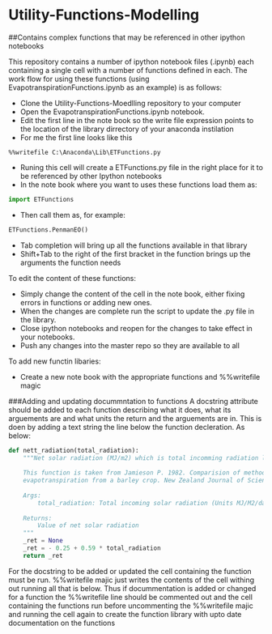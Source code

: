 # Utility-Functions-Modelling
##Contains complex functions that may be referenced in other ipython notebooks

This repository contains a number of ipython notebook files (.ipynb) each containing a single cell with a number of functions defined in each.  The work flow for using these functions (using EvapotranspirationFunctions.ipynb as an example) is as follows:
- Clone the Utility-Functions-Moedlling repository to your computer
- Open the EvapotranspirationFunctions.ipynb notebook.
- Edit the first line in the note book so the write file expression points to the location of the library dirrectory of your anaconda instilation
- For me the first line looks like this
```phtyon
%%writefile C:\Anaconda\Lib\ETFunctions.py
```
- Runing this cell will create a ETFunctions.py file in the right place for it to be referenced by other Ipython notebooks
- In the note book where you want to uses these functions load them as:
```python
import ETFunctions
```
- Then call them as, for example:
```python
ETFunctions.PenmanEO()
```
- Tab completion will bring up all the functions available in that library
- Shift+Tab to the right of the first bracket in the function brings up the arguments the function needs

To edit the content of these functions:
- Simply change the content of the cell in the note book, either fixing errors in functions or adding new ones.
- When the changes are complete run the script to update the .py file in the library.
- Close ipython notebooks and reopen for the changes to take effect in your notebooks.
- Push any changes into the master repo so they are available to all

To add new functin libaries:
- Create a new note book with the appropriate functions and %%writefile magic

###Adding and updating docummntation to functions
A docstring attribute should be added to each function describing what it does, what its arguements are and what units the return and the arguements are in.  This is doen by adding a text string the line below the function decleration.  As below:

```python
def nett_radiation(total_radiation):
    """Net solar radiation (MJ/m2) which is total incomming radiation less that which is reflected.
    
    This function is taken from Jamieson P. 1982. Comparision of methods of estimating maximum 
    evapotranspiration from a barley crop. New Zealand Journal of Science, 25: 175-181.
    
    Args:
        total_radiation: Total incoming solar radiation (Units MJ/M2/day)
    
    Returns:
        Value of net solar radiation
    """
    _ret = None
    _ret = - 0.25 + 0.59 * total_radiation
    return _ret
```

For the docstring to be added or updated the cell containing the function must be run.   %%writefile majic just writes the contents of the cell withing out running all that is below.  Thus if docummentation is added or changed for a function the %%writefile line should be commented out and the cell containing the functions run before uncommenting the %%writefile majic and running the cell again to create the function library with upto date documentation on the functions